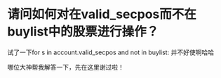 # 请问如何对在valid_secpos而不在buylist中的股票进行操作？

试了一下for s in account.valid_secpos and not in buylist:
并不好使啊哈哈

哪位大神帮我解答一下，先在这里谢过啦！